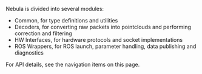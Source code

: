 Nebula is divided into several modules:

- Common, for type definitions and utilities
- Decoders, for converting raw packets into pointclouds and performing correction and filtering
- HW Interfaces, for hardware protocols and socket implementations
- ROS Wrappers, for ROS launch, parameter handling, data publishing and diagnostics

For API details, see the navigation items on this page.
